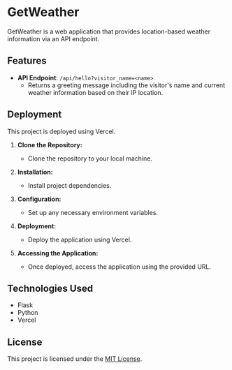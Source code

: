 # GetWeather

GetWeather is a web application that provides location-based weather information via an API endpoint.

## Features

- **API Endpoint**: `/api/hello?visitor_name=<name>`
  - Returns a greeting message including the visitor's name and current weather information based on their IP location.

## Deployment

This project is deployed using Vercel.

1. **Clone the Repository:**
   - Clone the repository to your local machine.

2. **Installation:**
   - Install project dependencies.

3. **Configuration:**
   - Set up any necessary environment variables.

4. **Deployment:**
   - Deploy the application using Vercel.

5. **Accessing the Application:**
   - Once deployed, access the application using the provided URL.

## Technologies Used

- Flask
- Python
- Vercel

## License

This project is licensed under the [MIT License](LICENSE).
